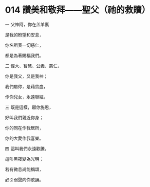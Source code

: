# 014 讚美和敬拜——聖父（祂的救贖）

一 父神阿，你在羔羊裏

是我的盼望和安息，

你名所表一切慈仁，

都是為著賜福我們。

二 偉大、智慧、公義、慈仁，

你是我父，又是我神；

我們屬你，是藉寶血，

作你兒女，永遠聯結。

三 既是這樣，願你施恩，

好叫我們親近你身；

你的同在作我居所，

你的大愛作我喜樂。

四 這叫我們永遠歡騰，

這叫黑夜變為光明；

若有微息尚能稱頌，

必引弱聲向你歌誦。

